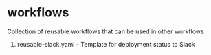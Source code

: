 # workflows
Collection of reusable workflows that can be used in other workflows

1. reusable-slack.yaml - Template for deployment status to Slack
